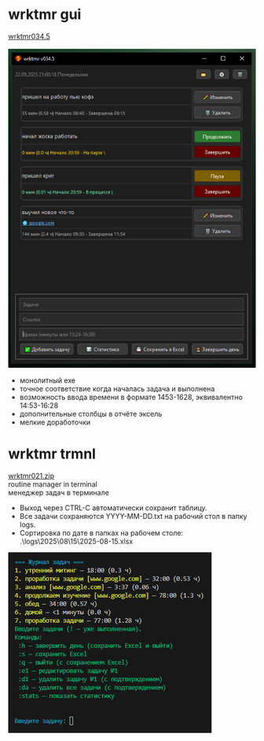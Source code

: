 # wrktmr gui
[wrktmr034.5](https://github.com/ashtray01/wrktmr/releases/download/034.5/wrktmr034.5.zip)
<br /><br />
![image](https://github.com/ashtray01/wrktmr/blob/main/images/scr034.5.png)
<br />
- монолитный exe
- точное соответствие когда началась задача и выполнена
- возможность ввода времени в формате 1453-1628, эквивалентно 14:53-16:28
- дополнительные столбцы в отчёте эксель
- мелкие доработочки

# wrktmr trmnl
[wrktmr021.zip](https://github.com/ashtray01/wrktmr/releases/download/021/wrktmr021.zip)
<br />routine manager in terminal
<br />менеджер задач в терминале

- Выход через CTRL-C автоматически сохранит таблицу.
- Все задачи сохраняются YYYY-MM-DD.txt на рабочий стол в папку logs.
- Сортировка по дате в папках на рабочем столе: .\logs\2025\08\15\2025-08-15.xlsx

![image](https://github.com/ashtray01/wrktmr/blob/main/images/scr021.png)



































